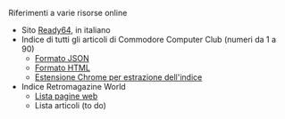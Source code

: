 Riferimenti a varie risorse online

- Sito [Ready64](https://ready64.org/c), in italiano
- Indice di tutti gli articoli di Commodore Computer Club (numeri da 1 a 90)
    - [Formato JSON](https://github.com/jumpjack/c64_c128_legacy/blob/main/CCC-table.json)
    - [Formato HTML](https://jumpjack.github.io/c64_c128_legacy/CCC-table.html)
    - [Estensione Chrome per estrazione dell'indice](https://github.com/jumpjack/c64_c128_legacy/tree/main/extractor)
- Indice  Retromagazine World
    - [Lista pagine web](https://jumpjack.github.io/c64_c128_legacy/retro-table-main.html)
    - Lista articoli (to do)

